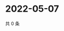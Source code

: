 # 2022-05-07

共 0 条

<!-- BEGIN WEIBO -->
<!-- 最后更新时间 Sat May 07 2022 11:37:47 GMT+0800 (China Standard Time) -->

<!-- END WEIBO -->
